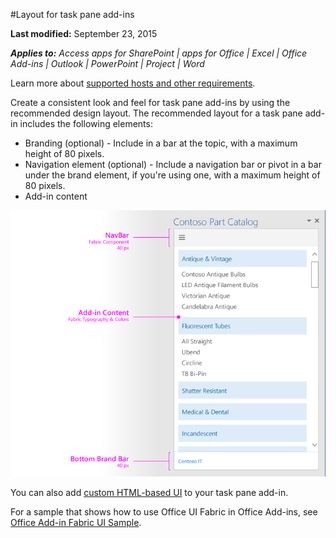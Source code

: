 #Layout for task pane add-ins

**Last modified:** September 23, 2015

***Applies to:** Access apps for SharePoint | apps for Office | Excel | Office Add-ins | Outlook | PowerPoint | Project | Word*

Learn more about [supported hosts and other requirements](https://msdn.microsoft.com/EN-US/library/office/dn833104.aspx).

Create a consistent look and feel for task pane add-ins by using the recommended design layout. The recommended layout for a task pane add-in includes the following elements: 

- Branding (optional) - Include in a bar at the topic, with a maximum height of 80 pixels.
- Navigation element (optional) - Include a navigation bar or pivot in a bar under the brand element, if you're using one, with a maximum height of 80 pixels.
- Add-in content

![Layout of a task pane add-in, showing branding, navigation, and content elements](images/layouts_taskpane_v0.01.png)

You can also add [custom HTML-based UI](UIElements.md#custom-HTML-based-UI) to your task pane add-in.

For a sample that shows how to use Office UI Fabric in Office Add-ins, see [Office Add-in Fabric UI Sample](https://github.com/OfficeDev/Office-Add-in-Fabric-UI-Sample).

<!-- Add sample template for content add-in and individual building blocks - Branding, Navigation bar or pivot, input, layout components -->
